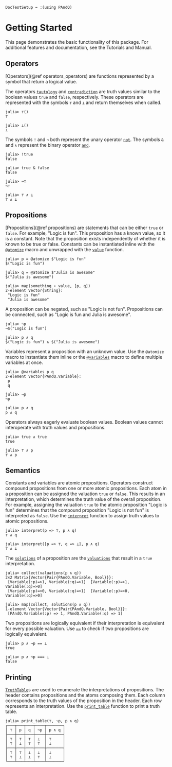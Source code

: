 
```@meta
DocTestSetup = :(using PAndQ)
```

# Getting Started

This page demonstrates the basic functionality of this package. For additional features and documentation, see the Tutorials and Manual.

## Operators

[Operators](@ref operators_operators) are functions represented by a symbol that return a logical value.

The operators [`tautology`](@ref) and [`contradiction`](@ref) are truth values similar to the boolean values `true` and `false`, respectively. These operators are represented with the symbols `⊤` and `⊥` and return themselves when called.

```jldoctest
julia> ⊤()
⊤

julia> ⊥()
⊥
```

The symbols `!` and `¬` both represent the unary operator [`not`](@ref). The symbols `&` and `∧` represent the binary operator [`and`](@ref).

```jldoctest
julia> !true
false

julia> true & false
false

julia> ¬⊤
¬⊤

julia> ⊤ ∧ ⊥
⊤ ∧ ⊥
```

## Propositions

[Propositions](@ref propositions) are statements that can be either `true` or `false`. For example, "Logic is fun". This proposition has a known value, so it is a constant. Note that the proposition exists independently of whether it is known to be true or false. Constants can be instantiated inline with the [`@atomize`](@ref) macro and unwrapped with the [`value`](@ref) function.

```jldoctest 1
julia> p = @atomize $"Logic is fun"
$("Logic is fun")

julia> q = @atomize $"Julia is awesome"
$("Julia is awesome")

julia> map(something ∘ value, [p, q])
2-element Vector{String}:
 "Logic is fun"
 "Julia is awesome"
```

A proposition can be negated, such as "Logic is not fun". Propositions can be connected, such as "Logic is fun and Julia is awesome".

```jldoctest 1
julia> ¬p
¬$("Logic is fun")

julia> p ∧ q
$("Logic is fun") ∧ $("Julia is awesome")
```

Variables represent a proposition with an unknown value. Use the `@atomize` macro to instantiate them inline or the [`@variables`](@ref) macro to define multiple variables at once.

```jldoctest 1
julia> @variables p q
2-element Vector{PAndQ.Variable}:
 p
 q

julia> ¬p
¬p

julia> p ∧ q
p ∧ q
```

Operators always eagerly evaluate boolean values. Boolean values cannot interoperate with truth values and propositions.

```jldoctest 1
julia> true ∧ true
true

julia> ⊤ ∧ p
⊤ ∧ p
```

## Semantics

Constants and variables are atomic propositions. Operators construct compound propositions from one or more atomic propositions. Each atom in a proposition can be assigned the valuation `true` or `false`. This results in an interpretation, which determines the truth value of the overall proposition. For example, assigning the valuation `true` to the atomic proposition "Logic is fun" determines that the compound proposition "Logic is not fun" is interpreted as `false`. Use the [`interpret`](@ref) function to assign truth values to atomic propositions.

```jldoctest 1
julia> interpret(p => ⊤, p ∧ q)
⊤ ∧ q

julia> interpret([p => ⊤, q => ⊥], p ∧ q)
⊤ ∧ ⊥
```

The [`solutions`](@ref) of a proposition are the [`valuations`](@ref) that result in a `true` interpretation.

```jldoctest 1
julia> collect(valuations(p ∧ q))
2×2 Matrix{Vector{Pair{PAndQ.Variable, Bool}}}:
 [Variable(:p)=>1, Variable(:q)=>1]  [Variable(:p)=>1, Variable(:q)=>0]
 [Variable(:p)=>0, Variable(:q)=>1]  [Variable(:p)=>0, Variable(:q)=>0]

julia> map(collect, solutions(p ∧ q))
1-element Vector{Vector{Pair{PAndQ.Variable, Bool}}}:
 [PAndQ.Variable(:p) => 1, PAndQ.Variable(:q) => 1]
```

Two propositions are logically equivalent if their interpretation is equivalent for every possible valuation. Use [`==`](@ref) to check if two propositions are logically equivalent.

```jldoctest 1
julia> p ∧ ¬p == ⊥
true

julia> p ∧ ¬p === ⊥
false
```

## Printing

[`TruthTable`](@ref)s are used to enumerate the interpretations of propositions. The header contains propositions and the atoms composing them. Each column corresponds to the truth values of the proposition in the header. Each row represents an interpretation. Use the [`print_table`](@ref) function to print a truth table.

```jldoctest 1
julia> print_table(⊤, ¬p, p ∧ q)
┌───┬───┬───┬────┬───────┐
│ ⊤ │ p │ q │ ¬p │ p ∧ q │
├───┼───┼───┼────┼───────┤
│ ⊤ │ ⊤ │ ⊤ │ ⊥  │ ⊤     │
│ ⊤ │ ⊥ │ ⊤ │ ⊤  │ ⊥     │
├───┼───┼───┼────┼───────┤
│ ⊤ │ ⊤ │ ⊥ │ ⊥  │ ⊥     │
│ ⊤ │ ⊥ │ ⊥ │ ⊤  │ ⊥     │
└───┴───┴───┴────┴───────┘
```
